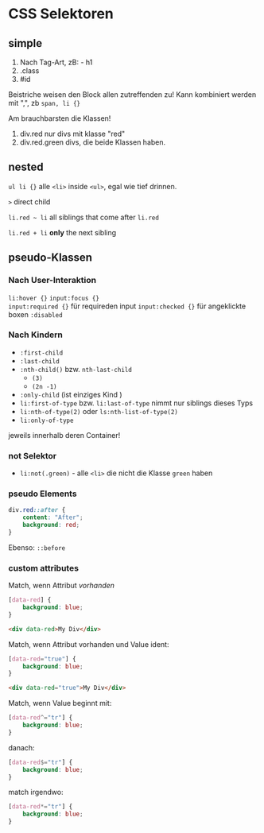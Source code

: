 # CSS Selektoren

## simple

1. Nach Tag-Art, zB: - h1
2. .class
3. #id

Beistriche weisen den Block allen zutreffenden zu! Kann kombiniert werden mit
",", zb `span, li {}`

Am brauchbarsten die Klassen!

1. div.red nur divs mit klasse "red"
2. div.red.green divs, die beide Klassen haben.

## nested

`ul li {}` alle `<li>` inside `<ul>`, egal wie tief drinnen.

`>` direct child

`li.red ~ li` all siblings that come after `li.red`

`li.red + li` **only** the next sibling

## pseudo-Klassen

### Nach User-Interaktion

`li:hover {}` `input:focus {}`  
`input:required {}` für requireden input `input:checked {}` für angeklickte
boxen `:disabled`

### Nach Kindern

-   `:first-child`
-   `:last-child`
-   `:nth-child()` bzw. `nth-last-child`
    -   `(3)`
    -   `(2n -1)`
-   `:only-child` (ist einziges Kind )
-   `li:first-of-type` bzw. `li:last-of-type` nimmt nur siblings dieses Typs
-   `li:nth-of-type(2)` oder `ls:nth-list-of-type(2)`
-   `li:only-of-type`

jeweils innerhalb deren Container!

### not Selektor

-   `li:not(.green)` - alle `<li>` die nicht die Klasse `green` haben

### pseudo Elements

```css
div.red::after {
    content: "After";
    background: red;
}
```

Ebenso: `::before`

### custom attributes

Match, wenn Attribut _vorhanden_

```css
[data-red] {
    background: blue;
}
```

```html
<div data-red>My Div</div>
```

Match, wenn Attribut vorhanden und Value ident:

```css
[data-red="true"] {
    background: blue;
}
```

```html
<div data-red="true">My Div</div>
```

Match, wenn Value beginnt mit:

```css
[data-red^="tr"] {
    background: blue;
}
```

danach:

```css
[data-red$="tr"] {
    background: blue;
}
```

match irgendwo:

```css
[data-red*="tr"] {
    background: blue;
}
```
